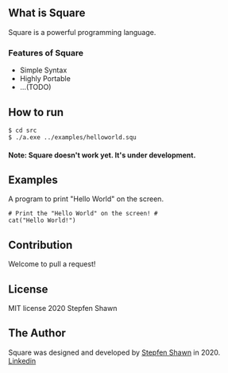 ## What is Square
Square is a powerful programming language.
### Features of Square
* Simple Syntax
* Highly Portable
* ...(TODO)
## How to run
```
$ cd src
$ ./a.exe ../examples/helloworld.squ
```
#### Note: Square doesn't work yet. It's under development.
## Examples
A program to print "Hello World" on the screen.
```
# Print the "Hello World" on the screen! #
cat("Hello World!")
```
## Contribution
Welcome to pull a request!
## License
MIT license 2020 Stepfen Shawn
## The Author
Square was designed and developed by [Stepfen Shawn](https://github.com/StepfenShawn) in 2020.  
[Linkedin](https://www.linkedin.com/in/shawn-stepfen-94301b193/)  
